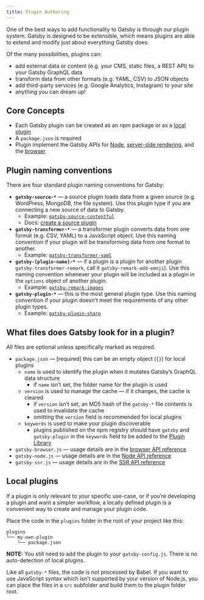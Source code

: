 ```yaml
---
title: Plugin Authoring
---
```


One of the best ways to add functionality to Gatsby is through our plugin system. Gatsby is designed to be extensible, which means plugins are able to extend and modify just about everything Gatsby does.

Of the many possibilities, plugins can:

* add external data or content (e.g. your CMS, static files, a REST API) to your Gatsby GraphQL data
* transform data from other formats (e.g. YAML, CSV) to JSON objects
* add third-party services (e.g. Google Analytics, Instagram) to your site
* anything you can dream up!

## Core Concepts

* Each Gatsby plugin can be created as an npm package or as a [local plugin](#local-plugins)
* A `package.json` is required
* Plugin implement the Gatsby APIs for [Node](/docs/node-apis/), [server-side rendering](/docs/ssr-apis/), and the [browser](/docs/browser-apis/)

## Plugin naming conventions

There are four standard plugin naming conventions for Gatsby:

* **`gatsby-source-*`** — a source plugin loads data from a given source (e.g. WordPress, MongoDB, the file system). Use this plugin type if you are connecting a new source of data to Gatsby. 
  * Example: [`gatsby-source-contentful`](https://github.com/gatsbyjs/gatsby/tree/master/packages/gatsby-source-contentful)
  * Docs: [create a source plugin](/docs/create-source-plugin/)
* **`gatsby-transformer-*`** — a transformer plugin converts data from one format (e.g. CSV, YAML) to a JavaScript object. Use this naming convention if your plugin will be transforming data from one format to another. 
  * Example: [`gatsby-transformer-yaml`](https://github.com/gatsbyjs/gatsby/tree/master/packages/gatsby-transformer-yaml)
* **`gatsby-[plugin-name]-*`** — if a plugin is a plugin for another plugin `gatsby-transformer-remark`, call it `gatsby-remark-add-emoji`). Use this naming convention whenever your plugin will be included as a plugin in the `options` object of another plugin. 
  * Example: [`gatsby-remark-images`](https://github.com/gatsbyjs/gatsby/tree/master/packages/gatsby-remark-images)
* **`gatsby-plugin-*`** — this is the most general plugin type. Use this naming convention if your plugin doesn’t meet the requirements of any other plugin types. 
  * Example: [`gatsby-plugin-sharp`](https://github.com/gatsbyjs/gatsby/tree/master/packages/gatsby-plugin-sharp)

## What files does Gatsby look for in a plugin?

All files are optional unless specifically marked as required.

* `package.json` — [required] this can be an empty object (`{}`) for local plugins 
  * `name` is used to identify the plugin when it mutates Gatsby’s GraphQL data structure 
    * if `name` isn’t set, the folder name for the plugin is used
  * `version` is used to manage the cache — if it changes, the cache is cleared 
    * if `version` isn’t set, an MD5 hash of the `gatsby-*` file contents is used to invalidate the cache
    * omitting the `version` field is recommended for local plugins
  * `keywords` is used to make your plugin discoverable 
    * plugins published on the npm registry should have `gatsby` and `gatsby-plugin` in the `keywords` field to be added to the [Plugin Library](/packages/)
* `gatsby-browser.js` — usage details are in the [browser API reference](/docs/browser-apis/)
* `gatsby-node.js` — usage details are in the [Node API reference](/docs/node-apis/)
* `gatsby-ssr.js` — usage details are in the [SSR API reference](/docs/ssr-apis/)

## Local plugins

If a plugin is only relevant to your specific use-case, or if you’re developing a plugin and want a simpler workflow, a locally defined plugin is a convenient way to create and manage your plugin code.

Place the code in the `plugins` folder in the root of your project like this:

    plugins
    └── my-own-plugin
        └── package.json
    

**NOTE:** You still need to add the plugin to your `gatsby-config.js`. There is no auto-detection of local plugins.

Like all `gatsby-*` files, the code is not processed by Babel. If you want to use JavaScript syntax which isn't supported by your version of Node.js, you can place the files in a `src` subfolder and build them to the plugin folder root.